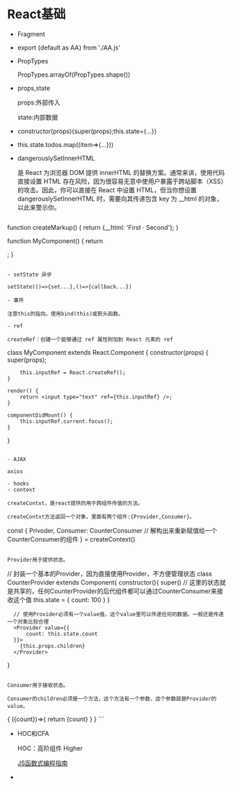 # React基础

- Fragment
- export {default as AA} from './AA.js'
- PropTypes
  
  PropTypes.arrayOf(PropTypes.shape())

- props,state
  
  props:外部传入

  state:内部数据

- constructor(props){super(props);this.state={...}}
- this.state.todos.map((item=>{...}))
- dangerouslySetInnerHTML
  
  是 React 为浏览器 DOM 提供 innerHTML 的替换方案。通常来讲，使用代码直接设置 HTML 存在风险，因为很容易无意中使用户暴露于跨站脚本（XSS）的攻击。因此，你可以直接在 React 中设置 HTML，但当你想设置 dangerouslySetInnerHTML 时，需要向其传递包含 key 为 __html 的对象，以此来警示你。

  ```
function createMarkup() {
  return {__html: 'First &middot; Second'};
}

function MyComponent() {
  return <div dangerouslySetInnerHTML={createMarkup()} />;
}
  ```

- setState 异步
  
  setState(()=>{set...},()=>{callback...})

- 事件
  
  注意this的指向。使用bind(this)或箭头函数。

- ref
  
  createRef：创建一个能够通过 ref 属性附加到 React 元素的 ref

  ```
  class MyComponent extends React.Component {
    constructor(props) {
        super(props);

        this.inputRef = React.createRef();
    }

    render() {
        return <input type="text" ref={this.inputRef} />;
    }

    componentDidMount() {
        this.inputRef.current.focus();
    }
  }
  ```
  
- AJAX
  
  axios
  
- hooks
- context
  
  createContxt，是react提供的用于跨组件传值的方法。

  createContxt方法返回一个对象，里面有两个组件:{Provider,Consumer}。

  ```
  const {
      Privoder,
      Consumer: CounterConsumer // 解构出来重新赋值给一个CounterConsumer的组件
  } = createContext()
  ```
  
  Provider用于提供状态。

  ```
  // 封装一个基本的Provider，因为直接使用Provider，不方便管理状态
  class CounterProvider extends Component{
      constructor(){
          super()
          // 这里的状态就是共享的，任何CounterProvider的后代组件都可以通过CounterConsumer来接收这个值
          this.state = {
              count: 100
          }
      }

      // 使用Provider必须有一个value值，这个value里可以传递任何的数据。一般还是传递一个对象比较合理
      <Provider value={{
          count: this.state.count
      }}>
        {this.props.children}
      </Provider>
  }
  ```
  
  Consumer用于接收状态。
  
  Consumer的children必须是一个方法，这个方法有一个参数，这个参数就是Provider的value。

  ```
  <CounterConsumer>
  {
      ({count})=>{
          return <span>{count}</span>
      }
  }
  </ConterConsumer>
  ```
  

- HOC和CFA
  
  HOC：高阶组件 Higher

  [JS函数式编程指南](https://legacy.gitbook.com/book/llh911001/mostly-adequate-guide-chinese/details)
- 